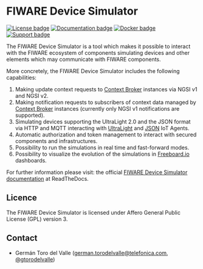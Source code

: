 # FIWARE Device Simulator

[![License badge](https://img.shields.io/badge/license-AGPL-blue.svg)](https://opensource.org/licenses/AGPL-3.0)
[![Documentation badge](https://readthedocs.org/projects/fiware-device-simulator/badge/?version=latest)](http://fiware-device-simulator.readthedocs.io/en/latest/)
[![Docker badge](https://img.shields.io/docker/pulls/fiware/device-simulator.svg)](https://hub.docker.com/r/fiware/device-simulator/)
[![Support badge]( https://img.shields.io/badge/support-sof-yellowgreen.svg)](http://stackoverflow.com/questions/tagged/fiware-device-simulator)

The FIWARE Device Simulator is a tool which makes it possible to interact with the FIWARE ecosystem of components simulating devices and other elements which may communicate with FIWARE components.

More concretely, the FIWARE Device Simulator includes the following capabilities:

1. Making update context requests to [Context Broker](https://github.com/telefonicaid/fiware-orion) instances via NGSI v1 and NGSI v2.
2. Making notification requests to subscribers of context data managed by [Context Broker](https://github.com/telefonicaid/fiware-orion) instances (currently only NGSI v1 notifications are supported).
3. Simulating devices supporting the UltraLight 2.0 and the JSON format via HTTP and MQTT interacting with [UltraLight](https://github.com/telefonicaid/iotagent-ul) and [JSON](https://github.com/telefonicaid/iotagent-json) IoT Agents.
4. Automatic authorization and token management to interact with secured components and infrastructures.
5. Possibility to run the simulations in real time and fast-forward modes.
6. Possibility to visualize the evolution of the simulations in [Freeboard.io](http://freeboard.io/) dashboards.

For further information please visit: the official [FIWARE Device Simulator documentation](https://fiware-device-simulator.readthedocs.io) at ReadTheDocs.

## Licence

The FIWARE Device Simulator is licensed under Affero General Public License (GPL) version 3.

## Contact

* Germán Toro del Valle ([german.torodelvalle@telefonica.com](mailto:german.torodelvalle@telefonica.com), [@gtorodelvalle](http://www.twitter.com/gtorodelvalle))
